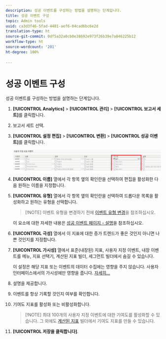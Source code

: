 ```yaml
---
description: 성공 이벤트를 구성하는 방법을 설명하는 단계입니다.
title: 성공 이벤트 구성
topic: Admin tools
uuid: ca3d3f46-5fad-4481-aef6-04cad6bc6e2d
translation-type: ht
source-git-commit: 0df5a32a0cb0e38692e973f26b39e7a846225b12
workflow-type: ht
source-wordcount: '201'
ht-degree: 100%

---
```



# 성공 이벤트 구성

성공 이벤트를 구성하는 방법을 설명하는 단계입니다.

1. **[!UICONTROL Analytics]** > **[!UICONTROL 관리]** > **[!UICONTROL 보고서 세트]**&#x200B;를 클릭합니다.
1. 보고서 세트 선택.
1. **[!UICONTROL 설정 편집]** > **[!UICONTROL 변환]** > **[!UICONTROL 성공 이벤트]**&#x200B;를 클릭합니다.

   ![단계 결과](assets/success_event_page.png)

1. **[!UICONTROL 이름]** 열에서 각 항목 옆의 확인란을 선택하여 편집을 활성화한 다음 원하는 이름을 지정합니다.
1. **[!UICONTROL 유형]** 열에서 각 항목 옆의 확인란을 선택하여 드롭다운 목록을 활성화하고 원하는 유형을 선택합니다.

   >[!NOTE] 이벤트 유형을 변경하기 전에 [이벤트 유형 변경](/help/admin/admin/c-success-events/event-type.md)을 참조하십시오.

   이 요소에 대한 자세한 내용은 [성공 이벤트 페이지 - 설명](/help/admin/admin/c-success-events/success-event.md)을 참조하십시오.

1. **[!UICONTROL 극성]** 열에서 이 지표에 대한 증가 트렌드가 좋은 것인지 아니면 나쁜 것인지를 지정합니다.
1. **[!UICONTROL 가시성]** 열에서 표준(내장된) 지표, 사용자 지정 이벤트, 내장 이벤트를 메뉴, 지표 선택기, 계산된 지표 빌더, 세그먼트 빌더에서 숨길 수 있습니다.

   이 설정은 해당 지표 또는 이벤트의 데이터 수집에는 영향을 주지 않습니다. 사용자 인터페이스에서의 가시성에만 영향을 줍니다. [자세히...](/help/admin/admin/metric-visibility.md)
1. 설명을 제공합니다.
1. 이벤트를 항상 기록할 것인지 여부를 확인합니다.
1. 기여도 지표를 활성화 또는 비활성화합니다.

   >[!NOTE] 최대 100개의 사용자 지정 이벤트에 대한 기여도를 활성화할 수 있습니다. 그 외에도 [계산된 지표](/help/components/c-calcmetrics/c-workflow/cm-workflow/c-build-metrics/participation-metric.md) 빌더에서 기여도 지표를 만들 수 있습니다.

1. **[!UICONTROL 저장을 클릭합니다]**.

